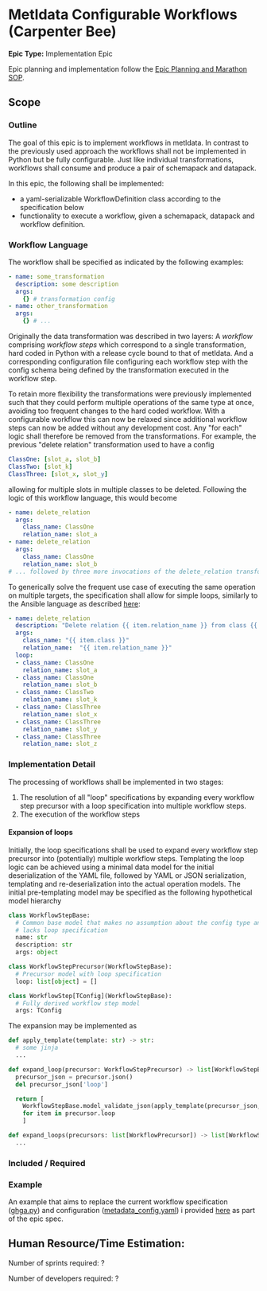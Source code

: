 # Metldata Configurable Workflows (Carpenter Bee)
**Epic Type:** Implementation Epic

Epic planning and implementation follow the
[Epic Planning and Marathon SOP](https://docs.ghga-dev.de/main/sops/sop001_epic_planning.html).

## Scope

### Outline

The goal of this epic is to implement workflows in metldata. In contrast to the previously used approach the workflows shall not be implemented in Python but be fully configurable. Just like individual transformations, workflows shall consume and produce a pair of schemapack and datapack.

In this epic, the following shall be implemented:

* a yaml-serializable WorkflowDefinition class according to the specification below
* functionality to execute a workflow, given a schemapack, datapack and workflow definition.

### Workflow Language

The workflow shall be specified as indicated by the following examples:

```yaml
- name: some_transformation
  description: some description
  args:
    {} # transformation config
- name: other_transformation
  args:
    {} # ...
```

Originally the data transformation was described in two layers: A _workflow_ comprising _workflow steps_ which correspond to a single transformation, hard coded in Python with a release cycle bound to that of metldata. And a corresponding configuration file configuring each workflow step with the config schema being defined by the transformation executed in the workflow step.

To retain more flexibility the transformations were previously implemented such that they could perform multiple operations of the same type at once, avoiding too frequent changes to the hard coded workflow. With a configurable workflow this can now be relaxed since additional workflow steps can now be added without any development cost. Any "for each" logic shall therefore be removed from the transformations. For example, the previous "delete relation" transformation used to have a config

```yaml
ClassOne: [slot_a, slot_b]
ClassTwo: [slot_k]
ClassThree: [slot_x, slot_y]
```

allowing for multiple slots in multiple classes to be deleted. Following the logic of this workflow language, this would become

```yaml
- name: delete_relation
  args:
    class_name: ClassOne
    relation_name: slot_a
- name: delete_relation
  args:
    class_name: ClassOne
    relation_name: slot_b
# ... followed by three more invocations of the delete_relation transformation
```

To generically solve the frequent use case of executing the same operation on multiple targets, the specification shall allow for simple loops, similarly to the Ansible language as described [here](https://docs.ansible.com/ansible/latest/playbook_guide/playbooks_loops.html#using-loops):

```yaml
- name: delete_relation
  description: "Delete relation {{ item.relation_name }} from class {{ item.class }}"
  args:
    class_name: "{{ item.class }}"
    relation_name:  "{{ item.relation_name }}"
  loop:
  - class_name: ClassOne
    relation_name: slot_a
  - class_name: ClassOne
    relation_name: slot_b
  - class_name: ClassTwo
    relation_name: slot_k
  - class_name: ClassThree
    relation_name: slot_x
  - class_name: ClassThree
    relation_name: slot_y
  - class_name: ClassThree
    relation_name: slot_z
```

### Implementation Detail

The processing of workflows shall be implemented in two stages:

1. The resolution of all "loop" specifications by expanding every workflow step precursor with a loop specification into multiple workflow steps.
1. The execution of the workflow steps

#### Expansion of loops

Initially, the loop specifications shall be used to expand every workflow step precursor into (potentially) multiple workflow steps. Templating the loop logic can be achieved using a minimal data model for the initial deserialization of the YAML file, followed by YAML or JSON serialization, templating and re-deserialization into the actual operation models. The initial pre-templating model may be specified as the following hypothetical model hierarchy

```Python
class WorkflowStepBase:
  # Common base model that makes no assumption about the config type and
  # lacks loop specification
  name: str
  description: str
  args: object

class WorkflowStepPrecursor(WorkflowStepBase):
  # Precursor model with loop specification
  loop: list[object] = []

class WorkflowStep[TConfig](WorkflowStepBase):
  # Fully derived workflow step model
  args: TConfig
```

The expansion may be implemented as

```Python
def apply_template(template: str) -> str:
  # some jinja
  ...

def expand_loop(precursor: WorkflowStepPrecursor) -> list[WorkflowStepBase]:
  precursor_json = precursor.json()
  del precursor_json['loop']

  return [
    WorkflowStepBase.model_validate_json(apply_template(precursor_json, item))
    for item in precursor.loop
    ]

def expand_loops(precursors: list[WorkflowPrecursor]) -> list[WorkflowStepBase]:
  ...
```

### Included / Required

### Example

An example that aims to replace the current workflow specification ([ghga.py](https://github.com/ghga-de/metldata/blob/2.1.2/src/metldata/builtin_workflows/ghga_archive.py)) and configuration ([metadata_config.yaml](https://github.com/ghga-de/metadata-config/blob/2.0.0%2B6/configuration/metadata_config.yaml)) i provided [here](./example_workflow.yaml) as part of the epic spec.

## Human Resource/Time Estimation:

Number of sprints required: ?

Number of developers required: ?

